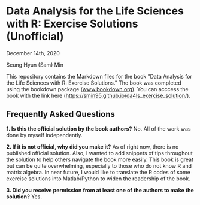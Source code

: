 # Data Analysis for the Life Sciences with R: Exercise Solutions (Unofficial)
December 14th, 2020

Seung Hyun (Sam) Min

This repository contains the Markdown files for the book "Data Analysis for the Life Sciences with R: Exercise Solutions." The book was completed using the bookdown package (www.bookdown.org). You can acccess the book with the link here (https://smin95.github.io/da4ls_exercise_solution/).

## Frequently Asked Questions
**1\. Is this the official solution by the book authors?**
No. All of the work was done by myself independently. 

**2\. If it is not official, why did you make it?**
As of right now, there is no published official solution. Also, I wanted to add snippets of tips throughout the solution to help others navigate the book more easily. This book is great but can be quite overwhelming, especially to those who do not know R and matrix algebra. In near future, I would like to translate the R codes of some exercise solutions into Matlab/Python to widen the readership of the book.

**3\. Did you receive permission from at least one of the authors to make the solution?**
Yes. 

